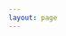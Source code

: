 ```yaml
---
layout: page
---
```


<script setup>
  import TeamPage from './helpers/TeamPage.vue'
  import { data } from "./helpers/team.data.ts";
</script>

<TeamPage :team="data.team" :interval="120"/>
